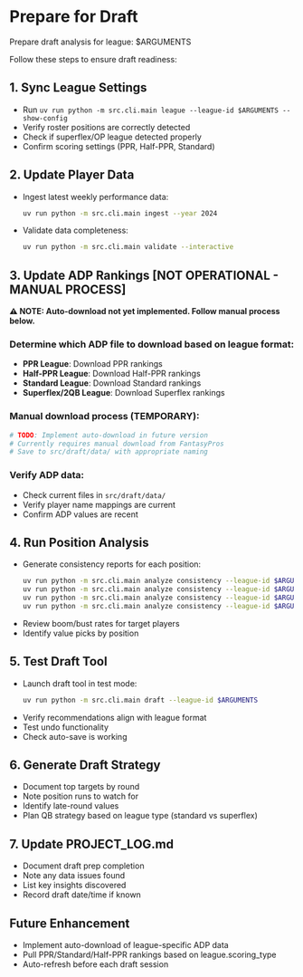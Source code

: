 # Prepare for Draft

Prepare draft analysis for league: $ARGUMENTS

Follow these steps to ensure draft readiness:

## 1. Sync League Settings
- Run `uv run python -m src.cli.main league --league-id $ARGUMENTS --show-config`
- Verify roster positions are correctly detected
- Check if superflex/OP league detected properly
- Confirm scoring settings (PPR, Half-PPR, Standard)

## 2. Update Player Data
- Ingest latest weekly performance data:
  ```bash
  uv run python -m src.cli.main ingest --year 2024
  ```
- Validate data completeness:
  ```bash
  uv run python -m src.cli.main validate --interactive
  ```

## 3. Update ADP Rankings [NOT OPERATIONAL - MANUAL PROCESS]

**⚠️ NOTE: Auto-download not yet implemented. Follow manual process below.**

### Determine which ADP file to download based on league format:
- **PPR League**: Download PPR rankings
- **Half-PPR League**: Download Half-PPR rankings  
- **Standard League**: Download Standard rankings
- **Superflex/2QB League**: Download Superflex rankings

### Manual download process (TEMPORARY):
```bash
# TODO: Implement auto-download in future version
# Currently requires manual download from FantasyPros
# Save to src/draft/data/ with appropriate naming
```

### Verify ADP data:
- Check current files in `src/draft/data/`
- Verify player name mappings are current
- Confirm ADP values are recent

## 4. Run Position Analysis
- Generate consistency reports for each position:
  ```bash
  uv run python -m src.cli.main analyze consistency --league-id $ARGUMENTS --position QB
  uv run python -m src.cli.main analyze consistency --league-id $ARGUMENTS --position RB
  uv run python -m src.cli.main analyze consistency --league-id $ARGUMENTS --position WR
  uv run python -m src.cli.main analyze consistency --league-id $ARGUMENTS --position TE
  ```
- Review boom/bust rates for target players
- Identify value picks by position

## 5. Test Draft Tool
- Launch draft tool in test mode:
  ```bash
  uv run python -m src.cli.main draft --league-id $ARGUMENTS
  ```
- Verify recommendations align with league format
- Test undo functionality
- Check auto-save is working

## 6. Generate Draft Strategy
- Document top targets by round
- Note position runs to watch for
- Identify late-round values
- Plan QB strategy based on league type (standard vs superflex)

## 7. Update PROJECT_LOG.md
- Document draft prep completion
- Note any data issues found
- List key insights discovered
- Record draft date/time if known

## Future Enhancement
- Implement auto-download of league-specific ADP data
- Pull PPR/Standard/Half-PPR rankings based on league.scoring_type
- Auto-refresh before each draft session